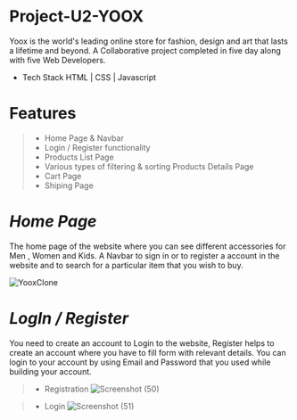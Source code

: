 # Project-U2-YOOX

Yoox is the world's leading online store for fashion, design and art that lasts a lifetime and beyond.
A Collaborative project completed in five day along with five Web Developers.

- Tech Stack 
HTML | CSS | Javascript

Features
=======
>- Home Page & Navbar
>- Login / Register functionality
>- Products List Page
>- Various types of filtering & sorting
> Products Details Page
>- Cart Page
>- Shiping Page


***Home Page***
==============
The home page of the website where you can see different accessories for Men , Women and Kids.
A Navbar to sign in or to register a account in the website and to search for a particular item that you wish to buy.

![YooxClone](https://user-images.githubusercontent.com/103952018/191084441-f689a797-2e78-41dd-95cd-9955e1cffec5.png)

***LogIn / Register***
======
You need to create an account to Login to the website, Register helps to create an account where you have to fill form with relevant details.
You can login to your account by using Email and Password that you used while building your account.

>- Registration
![Screenshot (50)](https://user-images.githubusercontent.com/103952018/191085347-d4c45c25-dcbd-483b-bb51-a89ffeaf118b.png)

>- Login
![Screenshot (51)](https://user-images.githubusercontent.com/103952018/191086165-ac7fd5df-0739-4caa-8c93-a794cbba4f44.png)


